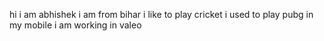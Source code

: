 hi i am abhishek
i am from bihar
i like to play cricket
i used to play pubg in my mobile
i am working in valeo